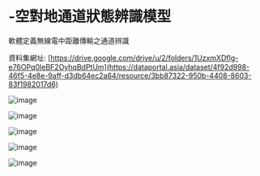 # -空對地通道狀態辨識模型

軟體定義無線電中距離傳輸之通道辨識

資料集網址: [https://drive.google.com/drive/u/2/folders/1UzxmXDfIg-e76OPq0IeBF2OyhqBdPtUm](https://dataportal.asia/dataset/4f92d998-46f5-4e8e-9aff-d3db64ec2a64/resource/3bb87322-950b-4408-8603-83f1982017d6)


![image](https://github.com/asd3200asd/-/assets/49805563/645d5ed7-4d5a-4841-bfc6-37a7d6aa4135)

![image](https://github.com/asd3200asd/-/assets/49805563/73d37988-c1a9-43f8-bb72-c2473726a1df)

![image](https://github.com/asd3200asd/-/assets/49805563/d0297685-c170-4cd3-8eae-7288228962e3)

![image](https://github.com/asd3200asd/-/assets/49805563/c90134fc-d321-4c6b-8402-ceaf2b8f9154)

![image](https://github.com/asd3200asd/-/assets/49805563/6b05ba24-b9fa-4280-bbaa-8a764b083872)
